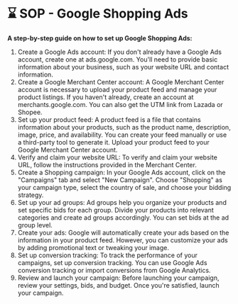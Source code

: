 # ⌛ SOP - Google Shopping Ads

**A step-by-step guide on how to set up Google Shopping Ads:**

1. Create a Google Ads account: If you don't already have a Google Ads account, create one at ads.google.com. You'll need to provide basic information about your business, such as your website URL and contact information.
2. Create a Google Merchant Center account: A Google Merchant Center account is necessary to upload your product feed and manage your product listings. If you haven't already, create an account at merchants.google.com. You can also get the UTM link from Lazada or Shopee.
3. Set up your product feed: A product feed is a file that contains information about your products, such as the product name, description, image, price, and availability. You can create your feed manually or use a third-party tool to generate it. Upload your product feed to your Google Merchant Center account.
4. Verify and claim your website URL: To verify and claim your website URL, follow the instructions provided in the Merchant Center.
5. Create a Shopping campaign: In your Google Ads account, click on the "Campaigns" tab and select "New Campaign". Choose "Shopping" as your campaign type, select the country of sale, and choose your bidding strategy.
6. Set up your ad groups: Ad groups help you organize your products and set specific bids for each group. Divide your products into relevant categories and create ad groups accordingly. You can set bids at the ad group level.
7. Create your ads: Google will automatically create your ads based on the information in your product feed. However, you can customize your ads by adding promotional text or tweaking your image.
8. Set up conversion tracking: To track the performance of your campaigns, set up conversion tracking. You can use Google Ads conversion tracking or import conversions from Google Analytics.
9. Review and launch your campaign: Before launching your campaign, review your settings, bids, and budget. Once you're satisfied, launch your campaign.
